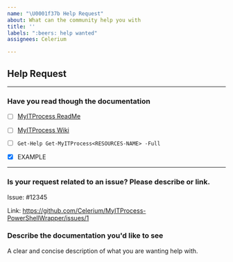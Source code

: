 ```yaml
---
name: "\U0001f37b Help Request"
about: What can the community help you with
title: ''
labels: ":beers: help wanted"
assignees: Celerium

---
```


## Help Request

---

### **Have you read though the documentation**

- [ ] [MyITProcess ReadMe](https://github.com/Celerium/MyITProcess-PowerShellWrapper/blob/main/README.md)
- [ ] [MyITProcess Wiki](https://github.com/Celerium/MyITProcess-PowerShellWrapper/wiki)
- [ ] `Get-Help Get-MyITProcess<RESOURCES-NAME> -Full`

- [x] EXAMPLE

---

### **Is your request related to an issue? Please describe or link.**

Issue: #12345

Link: https://github.com/Celerium/MyITProcess-PowerShellWrapper/issues/1

### **Describe the documentation you'd like to see**

A clear and concise description of what you are wanting help with.
